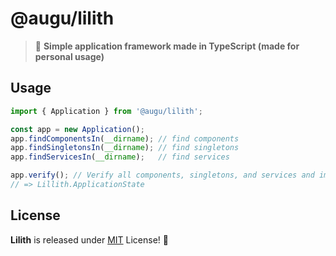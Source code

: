 # @augu/lilith
> :thread: **Simple application framework made in TypeScript (made for personal usage)**

## Usage
```ts
import { Application } from '@augu/lilith';

const app = new Application();
app.findComponentsIn(__dirname); // find components
app.findSingletonsIn(__dirname); // find singletons
app.findServicesIn(__dirname);   // find services

app.verify(); // Verify all components, singletons, and services and implements them
// => Lillith.ApplicationState
```

## License
**Lilith** is released under [MIT](/LICENSE) License! :sparkling_heart:
